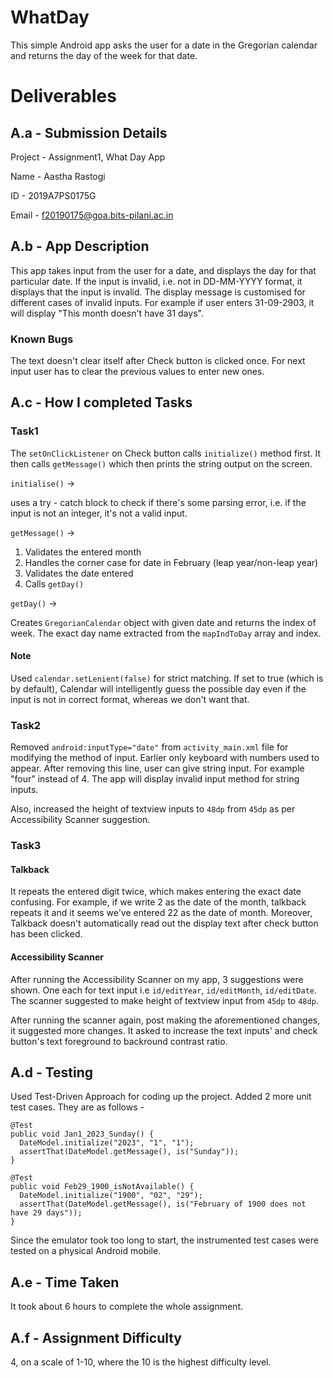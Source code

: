 # WhatDay

This simple Android app asks the user for a date in the Gregorian calendar and returns the day of the week for that date.

# Deliverables

## A.a - Submission Details

Project - Assignment1, What Day App

Name - Aastha Rastogi

ID - 2019A7PS0175G

Email - f20190175@goa.bits-pilani.ac.in

## A.b - App Description

This app takes input from the user for a date, and displays the day for that particular date. If the input is invalid, i.e. not in DD-MM-YYYY format, it displays that the input is invalid. The display message is customised for different cases of invalid inputs. For example if user enters 31-09-2903, it will display "This month doesn't have 31 days".

### Known Bugs

The text doesn't clear itself after Check button is clicked once. For next input user has to clear the previous values to enter new ones. 

## A.c - How I completed Tasks

### Task1
The `setOnClickListener` on Check button calls `initialize()` method first. It then calls `getMessage()` which then prints the string output on the screen. 

`initialise()` -> 

uses a try - catch block to check if there's some parsing error, i.e. if the input is not an integer, it's not a valid input. 

`getMessage()` -> 

1. Validates the entered month
2. Handles the corner case for date in February (leap year/non-leap year)
3. Validates the date entered
4. Calls `getDay()`

`getDay()` -> 

Creates `GregorianCalendar` object with given date and returns the index of week. The exact day name extracted from the `mapIndToDay` array and index. 

#### Note

Used `calendar.setLenient(false)` for strict matching. If set to true (which is by default), Calendar will intelligently guess the possible day even if the input is not in correct format, whereas we don't want that.

###  Task2
Removed `android:inputType="date"` from `activity_main.xml` file for modifying the method of input. Earlier only keyboard with numbers used to appear. After removing this line, user can give string input. For example "four" instead of 4. The app will display invalid input method for string inputs.

Also, increased the height of textview inputs to `48dp` from `45dp` as per Accessibility Scanner suggestion. 

###  Task3

#### Talkback 

It repeats the entered digit twice, which makes entering the exact date confusing. For example, if we write 2 as the date of the month, talkback repeats it and it seems we've entered 22 as the date of month. Moreover, Talkback doesn't automatically read out the display text after check button has been clicked. 

#### Accessibility Scanner

After running the Accessibility Scanner on my app, 3 suggestions were shown. One each for text input i.e `id/editYear`, `id/editMonth`, `id/editDate`. The scanner  suggested to make height of textview input from `45dp` to `48dp`.

After running the scanner again, post making the aforementioned changes, it suggested more changes. It asked to increase the text inputs' and check button's text foreground to backround contrast ratio. 

## A.d - Testing

Used Test-Driven Approach for coding up the project. Added 2 more unit test cases. They are as follows - 
```
@Test
public void Jan1_2023_Sunday() {
  DateModel.initialize("2023", "1", "1");
  assertThat(DateModel.getMessage(), is("Sunday"));
}

@Test
public void Feb29_1900_isNotAvailable() {
  DateModel.initialize("1900", "02", "29");
  assertThat(DateModel.getMessage(), is("February of 1900 does not have 29 days"));
}
```
Since the emulator took too long to start, the instrumented test cases were tested on a physical Android mobile. 

## A.e - Time Taken
It took about 6 hours to complete the whole assignment. 
## A.f - Assignment Difficulty
4, on a scale of 1-10, where the 10 is the highest difficulty level. 
